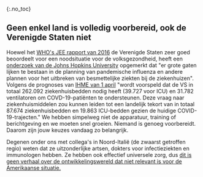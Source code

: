 {:.no_toc} 
 ## Geen enkel land is volledig voorbereid, ook de Verenigde Staten niet 

Hoewel het [WHO's JEE rapport van 2016](https://apps.who.int/iris/bitstream/handle/10665/254701/WHO-WHE-CPI-2017.13-eng.pdf) de Verenigde Staten zeer goed beoordeelt voor een noodsituatie voor de volksgezondheid, heeft een [onderzoek van de Johns Hopkins University](https://jhu.pure.elsevier.com/en/publications/pandemic-influenza-and-major-disease-outbreak-preparedness-in-us--7) opgemerkt dat "er grote gaten lijken te bestaan in de planning van pandemische influenza en andere plannen voor het uitbreken van besmettelijke ziekten bij de ziekenhuizen". 
Volgens de prognoses van [IHME van 1 april](http://www.healthdata.org/sites/default/files/files/Projects/COVID/Estimation_update_040120.pdf) "wordt voorspeld dat de VS in totaal 262.092 ziekenhuisbedden nodig heeft (39.727 voor ICU) en 31.782 ventilatoren om COVD-19-patiënten te ondersteunen. Deze vraag naar ziekenhuismiddelen zou kunnen leiden tot een landelijk tekort van in totaal 87.674 ziekenhuisbedden en 19.863 ICU-bedden gezien de huidige COVID-19-trajecten." 
We hebben simpelweg niet de apparatuur, training of berichtgeving en we moeten snel groeien. 
Niemand is genoeg voorbereidt. 
Daarom zijn jouw keuzes vandaag zo belangrijk. 

Degenen onder ons met collega's in Noord-Italië (de zwaarst getroffen regio) weten dat ze uitzonderlijke artsen, dokters voor infectieziekten en immunologen hebben. Ze hebben ook effectief universele zorg, dus [dit is geen verhaal over de ontwikkelingswereld dat niet relevant is voor de Amerikaanse situatie.](https://twitter.com/drkomanduri/status/1236720751073546240) 

